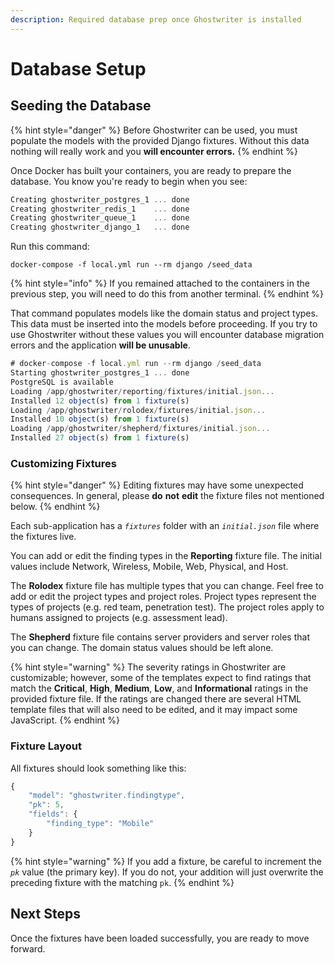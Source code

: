 ```yaml
---
description: Required database prep once Ghostwriter is installed
---
```


# Database Setup

## Seeding the Database

{% hint style="danger" %}
Before Ghostwriter can be used, you must populate the models with the provided Django fixtures. Without this data nothing will really work and you **will encounter errors.**
{% endhint %}

Once Docker has built your containers, you are ready to prepare the database. You know you're ready to begin when you see:

```javascript
Creating ghostwriter_postgres_1 ... done
Creating ghostwriter_redis_1    ... done
Creating ghostwriter_queue_1    ... done
Creating ghostwriter_django_1   ... done
```

Run this command:

`docker-compose -f local.yml run --rm django /seed_data`

{% hint style="info" %}
If you remained attached to the containers in the previous step, you will need to do this from another terminal.
{% endhint %}

That command populates models like the domain status and project types. This data must be inserted into the models before proceeding. If you try to use Ghostwriter without these values you will encounter database migration errors and the application **will be unusable**.

```javascript
# docker-compose -f local.yml run --rm django /seed_data
Starting ghostwriter_postgres_1 ... done
PostgreSQL is available
Loading /app/ghostwriter/reporting/fixtures/initial.json...
Installed 12 object(s) from 1 fixture(s)
Loading /app/ghostwriter/rolodex/fixtures/initial.json...
Installed 10 object(s) from 1 fixture(s)
Loading /app/ghostwriter/shepherd/fixtures/initial.json...
Installed 27 object(s) from 1 fixture(s)
```

### Customizing Fixtures

{% hint style="danger" %}
Editing fixtures may have some unexpected consequences. In general, please **do** **not** **edit** the fixture files not mentioned below.
{% endhint %}

Each sub-application has a _`fixtures`_ folder with an _`initial.json`_ file where the fixtures live. 

You can add or edit the finding types in the **Reporting** fixture file. The initial values include Network, Wireless, Mobile, Web, Physical, and Host.

The **Rolodex** fixture file has multiple types that you can change. Feel free to add or edit the project types and project roles. Project types represent the types of projects \(e.g. red team, penetration test\). The project roles apply to humans assigned to projects \(e.g. assessment lead\).

The **Shepherd** fixture file contains server providers and server roles that you can change. The domain status values should be left alone.

{% hint style="warning" %}
The severity ratings in Ghostwriter are customizable; however, some of the templates expect to find ratings that match the **Critical**, **High**, **Medium**, **Low**, and **Informational** ratings in the provided fixture file. If the ratings are changed there are several HTML template files that will also need to be edited, and it may impact some JavaScript.
{% endhint %}

### Fixture Layout

All fixtures should look something like this:

```javascript
{
    "model": "ghostwriter.findingtype",
    "pk": 5,
    "fields": {
        "finding_type": "Mobile"
    }
}
```

{% hint style="warning" %}
If you add a fixture, be careful to increment the _`pk`_ value \(the primary key\). If you do not, your addition will just overwrite the preceding fixture with the matching `pk`. 
{% endhint %}

## Next Steps

Once the fixtures have been loaded successfully, you are ready to move forward.

